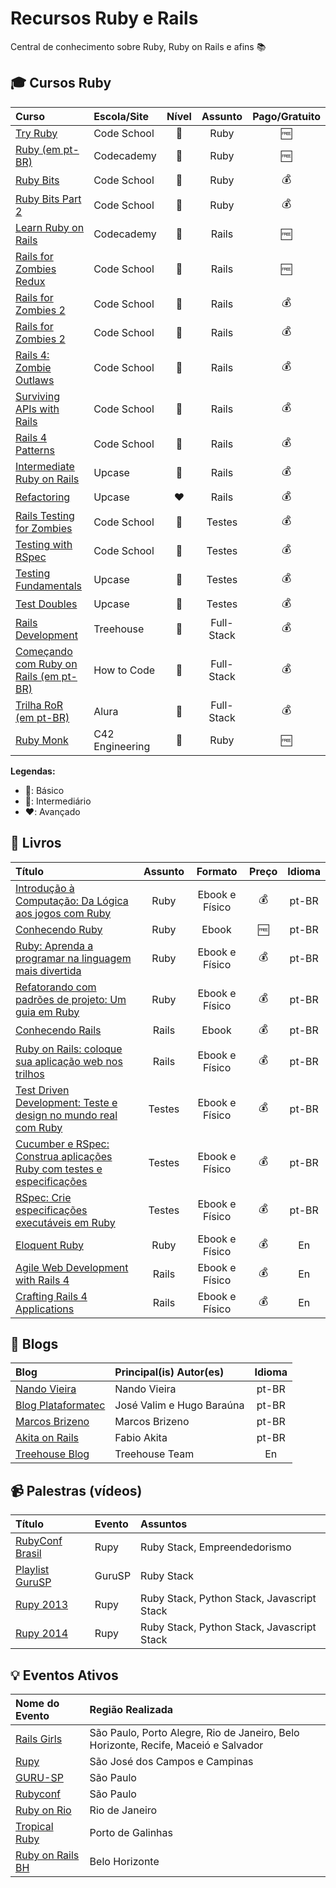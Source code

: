 # Recursos Ruby e Rails
Central de conhecimento sobre Ruby, Ruby on Rails e afins :books: 

## :mortar_board: Cursos Ruby
Curso | Escola/Site | Nível | Assunto | Pago/Gratuito
:-- | :-- | :--: | :--: | :--:
[Try Ruby](https://www.codeschool.com/courses/try-ruby) | Code School | :green_heart: | Ruby | :free:
[Ruby (em pt-BR)](https://www.codecademy.com/pt-BR/learn/ruby) | Codecademy | :green_heart: | Ruby | :free:
[Ruby Bits](https://www.codeschool.com/courses/ruby-bits) | Code School | :yellow_heart: | Ruby | :moneybag:
[Ruby Bits Part 2](https://www.codeschool.com/courses/ruby-bits-part-2) | Code School | :yellow_heart: | Ruby | :moneybag:
[Learn Ruby on Rails](https://www.codecademy.com/pt-BR/learn/learn-rails) | Codecademy | :green_heart: | Rails | :free:
[Rails for Zombies Redux](https://www.codeschool.com/courses/rails-for-zombies-redux) | Code School | :green_heart: | Rails | :free:
[Rails for Zombies 2](https://www.codeschool.com/courses/rails-for-zombies-2) | Code School | :green_heart: | Rails | :moneybag:
[Rails for Zombies 2](https://www.codeschool.com/courses/rails-for-zombies-2) | Code School | :green_heart: | Rails | :moneybag:
[Rails 4: Zombie Outlaws](https://www.codeschool.com/courses/rails-4-zombie-outlaws) | Code School | :yellow_heart: | Rails | :moneybag:
[Surviving APIs with Rails](https://www.codeschool.com/courses/surviving-apis-with-rails) | Code School | :yellow_heart: | Rails | :moneybag:
[Rails 4 Patterns](https://www.codeschool.com/courses/rails-4-patterns) | Code School | :yellow_heart: | Rails | :moneybag:
[Intermediate Ruby on Rails]() | Upcase | :yellow_heart: | Rails | :moneybag:
[Refactoring](https://upcase.com/refactoring) | Upcase | :heart: | Rails | :moneybag:
[Rails Testing for Zombies](https://www.codeschool.com/courses/rails-testing-for-zombies) | Code School | :green_heart: | Testes | :moneybag:
[Testing with RSpec](https://www.codeschool.com/courses/testing-with-rspec) | Code School | :green_heart: | Testes | :moneybag:
[Testing Fundamentals](https://upcase.com/testing-fundamentals) | Upcase | :green_heart: | Testes | :moneybag:
[Test Doubles](https://upcase.com/test-doubles) | Upcase | :yellow_heart: | Testes | :moneybag:
[Rails Development](https://teamtreehouse.com/tracks/rails-development) | Treehouse | :green_heart: | Full-Stack | :moneybag:
[Começando com Ruby on Rails (em pt-BR)](http://howtocode.com.br/cursos/comecando-com-ruby-on-rails) | How to Code | :yellow_heart: | Full-Stack | :moneybag: 
[Trilha RoR (em pt-BR)](https://www.alura.com.br/cursos-online-ruby-e-rails) | Alura | :yellow_heart: | Full-Stack | :moneybag:
[Ruby Monk](https://rubymonk.com/) | C42 Engineering | :yellow_heart: | Ruby | :free:

**Legendas:**
* :green_heart:: Básico
* :yellow_heart:: Intermediário
* :heart:: Avançado

## :book: Livros
Título | Assunto | Formato | Preço | Idioma
:-- | :--: | :--: | :--: | :--:
[Introdução à Computação: Da Lógica aos jogos com Ruby](http://www.casadocodigo.com.br/products/livro-aprendendo-computacao-ruby) | Ruby | Ebook e Físico | :moneybag: | pt-BR
[Conhecendo Ruby](https://leanpub.com/conhecendo-ruby) | Ruby | Ebook | :free: | pt-BR
[Ruby: Aprenda a programar na linguagem mais divertida](http://www.casadocodigo.com.br/products/livro-ruby) | Ruby | Ebook e Físico | :moneybag: | pt-BR
[Refatorando com padrões de projeto: Um guia em Ruby](http://www.casadocodigo.com.br/products/livro-refatoracao-ruby) | Ruby | Ebook e Físico | :moneybag: | pt-BR
[Conhecendo Rails](https://leanpub.com/conhecendo-rails) | Rails | Ebook | :moneybag: | pt-BR
[Ruby on Rails: coloque sua aplicação web nos trilhos](http://www.casadocodigo.com.br/products/livro-ruby-on-rails)  | Rails | Ebook e Físico | :moneybag: | pt-BR
[Test Driven Development: Teste e design no mundo real com Ruby](http://www.casadocodigo.com.br/products/livro-Testes-ruby) | Testes | Ebook e Físico | :moneybag: | pt-BR
[Cucumber e RSpec: Construa aplicações Ruby com testes e especificações](http://www.casadocodigo.com.br/products/livro-cucumber-rspec-tdd-bdd) | Testes | Ebook e Físico | :moneybag: | pt-BR
[RSpec: Crie especificações executáveis em Ruby](http://www.casadocodigo.com.br/products/livro-rspec) | Testes | Ebook e Físico | :moneybag: | pt-BR
[Eloquent Ruby](http://www.amazon.com/Eloquent-Ruby-Addison-Wesley-Professional/dp/0321584104) | Ruby | Ebook e Físico | :moneybag: | En
[Agile Web Development with Rails 4](https://pragprog.com/book/rails4/agile-web-development-with-rails-4) | Rails | Ebook e Físico | :moneybag: | En
[Crafting Rails 4 Applications](https://pragprog.com/book/jvrails2/crafting-rails-4-applications) | Rails | Ebook e Físico | :moneybag: | En

## :newspaper: Blogs
Blog | Principal(is) Autor(es) | Idioma
:-- | :-- | :--:
[Nando Vieira](http://nandovieira.com.br) | Nando Vieira | pt-BR
[Blog Plataformatec](http://blog.plataformatec.com.br) | José Valim e Hugo Baraúna | pt-BR
[Marcos Brizeno](https://brizeno.wordpress.com) | Marcos Brizeno | pt-BR
[Akita on Rails](http://akitaonrails.com) | Fabio Akita | pt-BR
[Treehouse Blog](http://blog.teamtreehouse.com) | Treehouse Team | En

## :video_camera: Palestras (vídeos)
Título | Evento | Assuntos
:-- | :-- | :--
[RubyConf Brasil](https://www.youtube.com/playlist?list=PLiWHHufbVh1jL5XdDUQaG3gVI8Fz2O9Iz) | Rupy | Ruby Stack, Empreendedorismo
[Playlist GuruSP](https://www.youtube.com/playlist?list=PLiWHHufbVh1gwuIG8Gjjbl6iTC2mjjlga) | GuruSP | Ruby Stack
[Rupy 2013](https://www.youtube.com/playlist?list=PL2wuXvTPJ0_kUBha_sApMwpWFo0QZg8M2) | Rupy | Ruby Stack, Python Stack, Javascript Stack
[Rupy 2014](https://www.youtube.com/playlist?list=PL2wuXvTPJ0_kIRxt4sObruGDIHWBwhlzu) | Rupy | Ruby Stack, Python Stack, Javascript Stack

## :bulb: Eventos Ativos
Nome do Evento | Região Realizada
:-- | :--
[Rails Girls](http://railsgirls.com) | São Paulo, Porto Alegre, Rio de Janeiro, Belo Horizonte, Recife, Maceió e Salvador
[Rupy](http://rupy.com.br) | São José dos Campos e Campinas
[GURU-SP](https://gurusp.org) | São Paulo
[Rubyconf](http://www.rubyconf.com.br) | São Paulo
[Ruby on Rio](http://rubyonrio.com) | Rio de Janeiro
[Tropical Ruby](http://tropicalrb.com) | Porto de Galinhas
[Ruby on Rails BH](http://www.meetup.com/pt/Ruby-On-Rails-BH/) | Belo Horizonte
